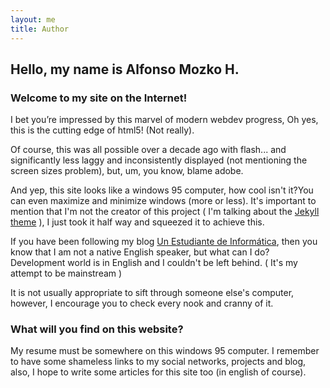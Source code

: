 ```yaml
---
layout: me
title: Author
---
```


## Hello, my name is Alfonso Mozko H. 
###  Welcome to my site on the Internet! 

I bet you’re impressed by this marvel of modern webdev progress, Oh yes, this is the cutting edge of html5! (Not really).

Of course, this was all possible over a decade ago with flash... and significantly less laggy and inconsistently displayed (not mentioning the screen sizes problem), but, um, you know, blame adobe.

And yep, this site looks like a windows 95 computer, how cool isn't it?You can even maximize and minimize windows (more or less). It's important to mention that I'm not the creator of this project ( I'm talking about the <a href="https://github.com/h01000110" target="_blank">Jekyll theme</a> ), I just took it half way and squeezed it to achieve this.

If you have been following my blog <a href="https://alfonsomozkoh.github.io" target="_blank">Un Estudiante de Informática</a>, then you know that I am not a native English speaker, but what can I do? Development world is in English and I couldn't be left behind. (  It's my attempt to be mainstream )

It is not usually appropriate to sift through someone else's computer, however, I encourage you to check every nook and cranny of it.

### What will you find on this website?  
My resume must be somewhere on this windows 95 computer. I remember to have some shameless links to my social networks, projects and blog, also, I hope to write some articles for this site too (in english of course). 
